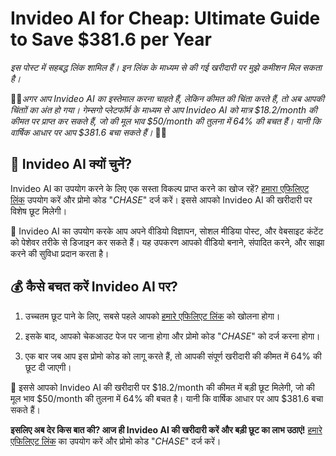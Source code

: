 # Invideo AI for Cheap: Ultimate Guide to Save $381.6 per Year

*इस पोस्ट में सहबद्ध लिंक शामिल हैं। इन लिंक के माध्यम से की गई खरीदारी पर मुझे कमीशन मिल सकता है।*

🎉🎉*अगर आप Invideo AI का इस्तेमाल करना चाहते हैं, लेकिन कीमत की चिंता करते हैं, तो अब आपकी चिंताों का अंत हो गया। गेम्सगो प्लेटफॉर्म के माध्यम से आप Invideo AI को मात्र $18.2/month की कीमत पर प्राप्त कर सकते हैं, जो की मूल भाव $50/month की तुलना में 64% की बचत हैं। यानी कि वार्षिक आधार पर आप $381.6 बचा सकते हैं।* 🎉🎉

## 💼 Invideo AI क्यों चुनें?

Invideo AI का उपयोग करने के लिए एक सस्ता विकल्प प्राप्त करने का खोज रहें? [हमारा एफिलिएट लिंक](https://www.gamsgo.com/partner/ykeX7B) उपयोग करें और प्रोमो कोड "*CHASE*" दर्ज करें। इससे आपको Invideo AI की खरीदारी पर विशेष छूट मिलेगी।

📌 Invideo AI का उपयोग करके आप अपने वीडियो विज्ञापन, सोशल मीडिया पोस्ट, और वेबसाइट कंटेंट को पेशेवर तरीके से डिजाइन कर सकते हैं। यह उपकरण आपको वीडियो बनाने, संपादित करने, और साझा करने की सुविधा प्रदान करता है।

## 💰 कैसे बचत करें Invideo AI पर?

1. उच्चतम छूट पाने के लिए, सबसे पहले आपको [हमारे एफिलिएट लिंक](https://www.gamsgo.com/partner/ykeX7B) को खोलना होगा। 

2. इसके बाद, आपको चेकआउट पेज पर जाना होगा और प्रोमो कोड "*CHASE*" को दर्ज करना होगा।

3. एक बार जब आप इस प्रोमो कोड को लागू करते हैं, तो आपकी संपूर्ण खरीदारी की कीमत में 64% की छूट दी जाएगी।

🎁 इससे आपको Invideo AI की खरीदारी पर $18.2/month की कीमत में बड़ी छूट मिलेगी, जो की मूल भाव $50/month की तुलना में 64% की बचत है। यानी कि वार्षिक आधार पर आप $381.6 बचा सकते हैं।

**इसलिए अब देर किस बात की? आज ही Invideo AI की खरीदारी करें और बड़ी छूट का लाभ उठाएं!** [हमारे एफिलिएट लिंक](https://www.gamsgo.com/partner/ykeX7B) का उपयोग करें और प्रोमो कोड "*CHASE*" दर्ज करें।